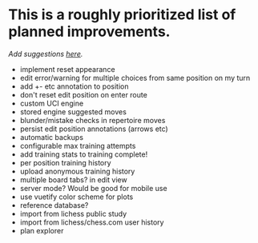 # This is a roughly prioritized list of planned improvements.

_Add suggestions [here](https://github.com/theProgramLuke/chess_opening_drills/issues)._

- implement reset appearance
- edit error/warning for multiple choices from same position on my turn
- add +- etc annotation to position
- don't reset edit position on enter route
- custom UCI engine
- stored engine suggested moves
- blunder/mistake checks in repertoire moves
- persist edit position annotations (arrows etc)
- automatic backups
- configurable max training attempts
- add training stats to training complete!
- per position training history
- upload anonymous training history
- multiple board tabs? in edit view
- server mode? Would be good for mobile use
- use vuetify color scheme for plots
- reference database?
- import from lichess public study
- import from lichess/chess.com user history
- plan explorer
